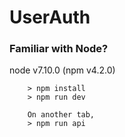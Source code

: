 # UserAuth

### Familiar with Node?

node v7.10.0 (npm v4.2.0)

```
	> npm install
	> npm run dev

	On another tab,
	> npm run api
```
